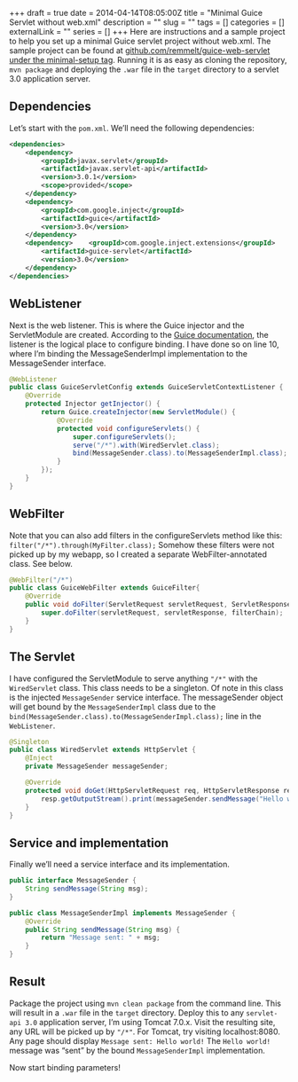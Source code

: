 +++
draft = true
date = 2014-04-14T08:05:00Z
title = "Minimal Guice Servlet without web.xml"
description = ""
slug = ""
tags = []
categories = []
externalLink = ""
series = []
+++
Here are instructions and a sample project to help you set up a minimal Guice servlet project without web.xml. The sample project can be found at [github.com/remmelt/guice-web-servlet under the minimal-setup tag](https://github.com/remmelt/guice-web-servlet/tree/minimal-setup). Running it is as easy as cloning the repository, `mvn package` and deploying the `.war` file in the `target` directory to a servlet 3.0 application server.

## Dependencies
Let’s start with the `pom.xml`. We’ll need the following dependencies:
```xml
<dependencies>
    <dependency>
        <groupId>javax.servlet</groupId>
        <artifactId>javax.servlet-api</artifactId>
        <version>3.0.1</version>
        <scope>provided</scope>
    </dependency>
    <dependency>
        <groupId>com.google.inject</groupId>
        <artifactId>guice</artifactId>
        <version>3.0</version>
    </dependency>
    <dependency>	<groupId>com.google.inject.extensions</groupId>
        <artifactId>guice-servlet</artifactId>
        <version>3.0</version>
    </dependency>
</dependencies>
```
## WebListener
Next is the web listener. This is where the Guice injector and the ServletModule are created. According to the [Guice documentation](https://code.google.com/p/google-guice/wiki/ServletModule), the listener is the logical place to configure binding. I have done so on line 10, where I’m binding the MessageSenderImpl implementation to the MessageSender interface.
```java
@WebListener
public class GuiceServletConfig extends GuiceServletContextListener {
	@Override
	protected Injector getInjector() {
		return Guice.createInjector(new ServletModule() {
			@Override
			protected void configureServlets() {
				super.configureServlets();
				serve("/*").with(WiredServlet.class);
				bind(MessageSender.class).to(MessageSenderImpl.class);
			}
		});
	}
}
```
## WebFilter
Note that you can also add filters in the configureServlets method like this: `filter("/*").through(MyFilter.class);` Somehow these filters were not picked up by my webapp, so I created a separate WebFilter-annotated class. See below.
```java
@WebFilter("/*")
public class GuiceWebFilter extends GuiceFilter{
	@Override
	public void doFilter(ServletRequest servletRequest, ServletResponse servletResponse, FilterChain filterChain) throws IOException, ServletException {
		super.doFilter(servletRequest, servletResponse, filterChain);
	}
}
```
## The Servlet
I have configured the ServletModule to serve anything `"/*"` with the `WiredServlet` class. This class needs to be a singleton. Of note in this class is the injected `MessageSender` service interface. The messageSender object will get bound by the `MessageSenderImpl` class due to the `bind(MessageSender.class).to(MessageSenderImpl.class);` line in the `WebListener`.
```java
@Singleton
public class WiredServlet extends HttpServlet {
	@Inject
	private MessageSender messageSender;

	@Override
	protected void doGet(HttpServletRequest req, HttpServletResponse resp) throws ServletException, IOException {
		resp.getOutputStream().print(messageSender.sendMessage("Hello world!"));
	}
}
```
## Service and implementation
Finally we’ll need a service interface and its implementation.
```java
public interface MessageSender {
	String sendMessage(String msg);
}
```
```java
public class MessageSenderImpl implements MessageSender {
	@Override
	public String sendMessage(String msg) {
		return "Message sent: " + msg;
	}
}
```
## Result
Package the project using `mvn clean package` from the command line. This will result in a `.war` file in the `target` directory. Deploy this to any `servlet-api 3.0` application server, I’m using Tomcat 7.0.x. Visit the resulting site, any URL will be picked up by `"/*"`. For Tomcat, try visiting localhost:8080. Any page should display `Message sent: Hello world!` The `Hello world!` message was “sent” by the bound `MessageSenderImpl` implementation.

Now start binding parameters!
